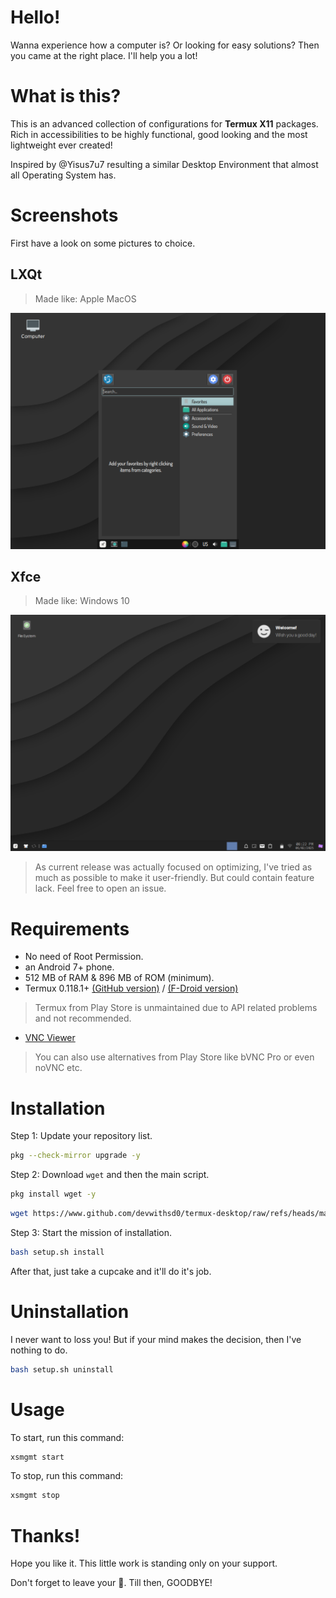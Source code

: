 # Hello!
Wanna experience how a computer is? Or looking for easy solutions? Then you came at the right place. I'll help you a lot!


# What is this?
This is an advanced collection of configurations for __Termux X11__ packages. Rich in accessibilities to be highly functional, good looking and the most lightweight ever created!

Inspired by @Yisus7u7 resulting a similar Desktop Environment that almost all Operating System has.


# Screenshots
First have a look on some pictures to choice.
## LXQt
> Made like: Apple MacOS

![How is it?](https://www.github.com/devwithsd0/termux-desktop/raw/refs/heads/master/Demonstrations/2025-02-06-172006_1024x768_scrot.png)
## Xfce
> Made like: Windows 10

![How is it?](https://www.github.com/devwithsd0/termux-desktop/raw/refs/heads/master/Demonstrations/2025-02-06-202217_1024x768_scrot.png)

> As current release was actually focused on optimizing, I've tried as much as possible to make it user-friendly. But could contain feature lack. Feel free to open an issue.


# Requirements
- No need of Root Permission.
- an Android 7+ phone.
- 512 MB of RAM & 896 MB of ROM (minimum).
- Termux 0.118.1+ [(GitHub version)](https://www.apkmirror.com/apk/fredrik-fornwall/termux-github-version) / [(F-Droid version)](https://f-droid.org/en/packages/com.termux)
> Termux from Play Store is unmaintained due to API related problems and not recommended.
- [VNC Viewer](https://apkpure.com/vnc-viewer-remote-desktop/com.realvnc.viewer.android)
> You can also use alternatives from Play Store like bVNC Pro or even noVNC etc.


# Installation
Step 1: Update your repository list.
```bash
pkg --check-mirror upgrade -y
```
Step 2: Download `wget` and then the main script.
```bash
pkg install wget -y
```
```bash
wget https://www.github.com/devwithsd0/termux-desktop/raw/refs/heads/master/setup.sh
```
Step 3: Start the mission of installation.
```bash
bash setup.sh install
```
After that, just take a cupcake and it'll do it's job.


# Uninstallation
I never want to loss you! But if your mind makes the decision, then I've nothing to do.
```bash
bash setup.sh uninstall
```


# Usage
To start, run this command:
```bash
xsmgmt start
```
To stop, run this command:
```bash
xsmgmt stop
```


# Thanks!
Hope you like it. This little work is standing only on your support.

Don't forget to leave your 🌟. Till then, GOODBYE!
